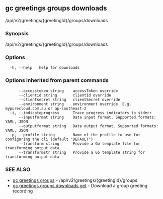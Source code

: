 ## gc greetings groups downloads

/api/v2/greetings/{greetingId}/groups/downloads

### Synopsis

/api/v2/greetings/{greetingId}/groups/downloads

### Options

```
  -h, --help   help for downloads
```

### Options inherited from parent commands

```
      --accesstoken string    accessToken override
      --clientid string       clientId override
      --clientsecret string   clientSecret override
      --environment string    environment override. E.g. mypurecloud.com.au or ap-southeast-2
  -i, --indicateprogress      Trace progress indicators to stderr
      --inputformat string    Data input format. Supported formats: YAML, JSON
      --outputformat string   Data output format. Supported formats: YAML, JSON
  -p, --profile string        Name of the profile to use for configuring the cli (default "DEFAULT")
      --transform string      Provide a Go template file for transforming output data
      --transformstr string   Provide a Go template string for transforming output data
```

### SEE ALSO

* [gc greetings groups](gc_greetings_groups.html)	 - /api/v2/greetings/{greetingId}/groups
* [gc greetings groups downloads get](gc_greetings_groups_downloads_get.html)	 - Download a group greeting recording


